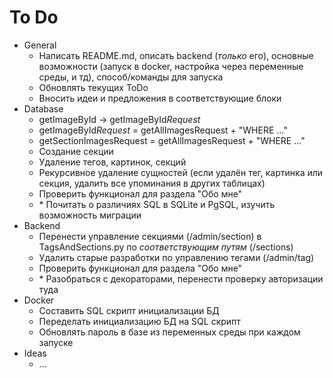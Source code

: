 # To Do
- General 
  - Написать README.md, описать backend (*только* его), основные возможности (запуск в docker, настройка через переменные среды, и тд), способ/команды для запуска
  - Обновлять текущих ToDo
  - Вносить идеи и предложения в соответствующие блоки
- Database
  - getImageById -> getImageById*Request*
  - getImageById*Request* = getAllImagesRequest + "WHERE ..."
  - getSectionImagesRequest = getAllImagesRequest + "WHERE ..."
  - Создание секции
  - Удаление тегов, картинок, секций
  - Рекурсивное удаление сущностей (если удалён тег, картинка или секция, удалить все упоминания в других таблицах)
  - Проверить функционал для раздела "Обо мне"
  - \* Почитать о различиях SQL в SQLite и PgSQL, изучить возможность миграции
- Backend
  - Перенести управление секциями (/admin/section) в TagsAndSections.py по *соответствующим путям* (/sections)
  - Удалить старые разработки по управлению тегами (/admin/tag)
  - Проверить функционал для раздела "Обо мне"
  - \* Разобраться с декораторами, перенести проверку авторизации туда
- Docker
  - Составить SQL скрипт инициализации БД
  - Переделать инициализацию БД на SQL скрипт
  - Обновлять пароль в базе из переменных среды при каждом запуске
- Ideas
  - ...
  